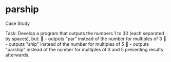# parship

Case Study

Task:
Develop a program that outputs the numbers 1 to 30 (each separated by spaces), but:
 - outputs "par" instead of the number for multiples of 3
 - outputs "ship" instead of the number for multiples of 5
 - outputs "parship" instead of the number for multiples of 3 and 5
presenting results afterwards.
